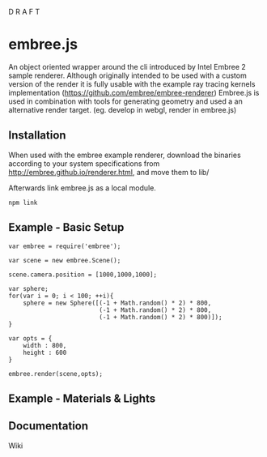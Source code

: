 D R A F T

# embree.js

An object oriented wrapper around the cli introduced by Intel Embree 2 
sample renderer. Although originally intended to be used with a custom
version of the render it is fully usable with the example ray tracing kernels
implementation (https://github.com/embree/embree-renderer)
Embree.js is used in combination with tools for generating geometry
and used a an alternative render target. (eg. develop in webgl, render in embree.js)


## Installation

When used with the embree example renderer, download the binaries according to 
your system specifications from http://embree.github.io/renderer.html, and move them 
to lib/

Afterwards link embree.js as a local module.
    
    npm link 
    

## Example - Basic Setup

    var embree = require('embree');
    
    var scene = new embree.Scene();
    
    scene.camera.position = [1000,1000,1000];
    
    var sphere;
    for(var i = 0; i < 100; ++i){
        sphere = new Sphere([(-1 + Math.random() * 2) * 800,
                             (-1 + Math.random() * 2) * 800,
                             (-1 + Math.random() * 2) * 800)]);
    }
    
    var opts = {
        width : 800,
        height : 600
    }
    
    embree.render(scene,opts);
   
    
## Example - Materials & Lights    
    
## Documentation
    
Wiki